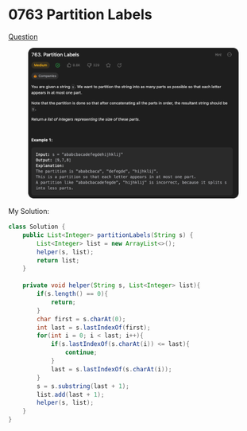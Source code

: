 # 0763 Partition Labels

[Question](https://leetcode.com/problems/partition-labels/description/?envType=study-plan\&id=data-structure-ii)

<figure><img src="../.gitbook/assets/image (1) (6).png" alt=""><figcaption></figcaption></figure>



My Solution:

```java
class Solution {
    public List<Integer> partitionLabels(String s) {
        List<Integer> list = new ArrayList<>();
        helper(s, list);
        return list;
    }

    private void helper(String s, List<Integer> list){
        if(s.length() == 0){
            return;
        }
        char first = s.charAt(0);
        int last = s.lastIndexOf(first);
        for(int i = 0; i < last; i++){
            if(s.lastIndexOf(s.charAt(i)) <= last){
                continue;
            }
            last = s.lastIndexOf(s.charAt(i));
        }
        s = s.substring(last + 1);
        list.add(last + 1);
        helper(s, list);
    }
}
```

